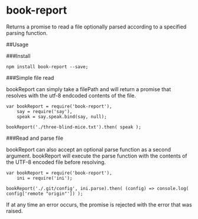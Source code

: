 # book-report
Returns a promise to read a file optionally parsed according to a specified parsing function.

##Usage

###Install

    npm install book-report --save;


###Simple file read

bookReport can simply take a filePath and will return a promise that resolves with the utf-8 endcoded contents of the file.

    var bookReport = require('book-report'),
        say = require('say'),
        speak = say.speak.bind(say, null);

    bookReport('./three-blind-mice.txt').then( speak );

###Read and parse file

bookReport can also accept an optional parse function as a second argument. bookReport will execute the parse function with the contents of the UTF-8 encoded file before resolving.

    var bookReport = require('book-report'),
        ini = require('ini');

    bookReport('./.git/config', ini.parse).then( (config) => console.log( config['remote "origin"']) );

If at any time an error occurs, the promise is rejected with the error that was raised. 
